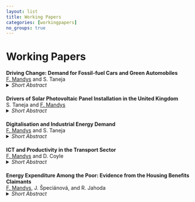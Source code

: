 ```yaml
---
layout: list
title: Working Papers
categories: [workingpapers]
no_groups: true
---
```


# Working Papers

**Driving Change: Demand for Fossil-fuel Cars and Green Automobiles** <br>
<u>F. Mandys</u> and S. Taneja 
<details style="margin-top: -15px; margin-bottom: 20px;"><summary><i>Short Abstract</i></summary>
Quantifying the demand dynamics for alternative fuel vehicles versus conventional vehicles, while accounting for consumer heterogeneity, price endogeneity, and realistic substitution patterns. A large vehicle dataset is constructed and a discrete-choice random-coefficient model (BLP) is applied.
</details>

**Drivers of Solar Photovoltaic Panel Installation in the United Kingdom** <br>
S. Taneja and <u>F. Mandys</u>
<details style="margin-top: -15px; margin-bottom: 20px;"><summary><i>Short Abstract</i></summary>
Examining the key drivers that motivate consumers to install solar photovoltaic and solar water heating panels in the United Kingdom. The Understanding Society dataset is employed, and the binomial and ordered logit regressions are applied.
</details>

**Digitalisation and Industrial Energy Demand** <br>
<u>F. Mandys</u> and S. Taneja
<details style="margin-top: -15px; margin-bottom: 20px;"><summary><i>Short Abstract</i></summary>
Analysing the effect of greater investment into information and communication technologies on industrial energy consumption across European countries.
</details>

**ICT and Productivity in the Transport Sector** <br>
<u>F. Mandys</u> and D. Coyle
<details style="margin-top: -15px; margin-bottom: 20px;"><summary><i>Short Abstract</i></summary>
Examining the impact that information and communication technologies have on productivity and energy productivity in the UK transportation and warehousing sectors. Comparisons across various countries are made.
</details>

**Energy Expenditure Among the Poor: Evidence from the Housing Benefits Claimants** <br>
<u>F. Mandys</u>, J. Špeciánová, and R. Jahoda
<details style="margin-top: -15px; margin-bottom: 20px;"><summary><i>Short Abstract</i></summary>
Research into the drivers and patterns of energy expenditure among the poorest households in the Czech Republic. The energy types examined include electricity and gas, differentiation is made between house owners and renters, and a unique large-scale dataset from the housing benefits claimants is used.
</details>
